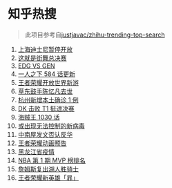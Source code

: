 # 知乎热搜

> 此项目参考自[justjavac/zhihu-trending-top-search](https://github.com/justjavac/zhihu-trending-top-search/blob/main/utils.ts)

<!-- BEGIN -->
  <!-- 最后更新时间:Sun Oct 31 2021 16:15:34 GMT+0000 (Coordinated Universal Time) -->
  1. [上海迪士尼暂停开放](https://www.zhihu.com/search?q=上海迪士尼)
1. [这就是街舞总决赛](https://www.zhihu.com/search?q=这就是街舞)
1. [ EDG VS GEN](https://www.zhihu.com/search?q=edg)
1. [一人之下 584 话更新](https://www.zhihu.com/search?q=一人之下)
1. [王者荣耀开放世界新游](https://www.zhihu.com/search?q=王者荣耀世界)
1. [草东鼓手陈忆凡去世](https://www.zhihu.com/search?q=草东没有派对)
1. [杭州新增本土确诊 1 例](https://www.zhihu.com/search?q=杭州疫情)
1. [DK 击败 T1 挺进决赛](https://www.zhihu.com/search?q=DK)
1. [海贼王 1030 话](https://www.zhihu.com/search?q=海贼王)
1. [或出现无法控制的新病毒](https://www.zhihu.com/search?q=新病毒)
1. [中南屋发文否认反华](https://www.zhihu.com/search?q=中南屋)
1. [王者荣耀动画预告](https://www.zhihu.com/search?q=王者荣耀动画)
1. [黑龙江省疫情](https://www.zhihu.com/search?q=黑龙江疫情)
1. [NBA 第 1 期 MVP 榜排名](https://www.zhihu.com/search?q=MVP)
1. [詹姆斯复出湖人胜骑士](https://www.zhihu.com/search?q=詹姆斯)
1. [王者荣耀新英雄「暃」](https://www.zhihu.com/search?q=暃)
  <!-- END -->
